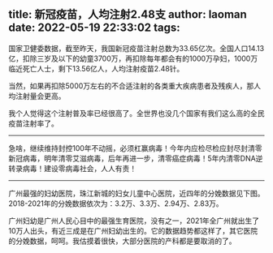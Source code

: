 title: 新冠疫苗，人均注射2.48支
author: laoman
date: 2022-05-19 22:33:02
tags:
---
国家卫健委数据，截至昨天，我国新冠疫苗注射总数为33.65亿次。<!-- more-->全国人口14.13亿，扣除三岁及以下的幼童3700万，再扣除每年都会有的1000万孕妇，1000万临近死亡人士，剩下13.56亿人，人均注射疫苗2.48针。

当然，如果再扣除5000万左右的不合适注射的各类重大疾病患者及残疾人，那人均注射量会更高。

我个人觉得这个注射普及率已经很高了。全世界也没几个国家有我们这么高的全民疫苗注射率了。
- - - 
急啥，继续维持封控100年不动摇，必须杠赢病毒！今年内应检尽检应封尽封清零新冠病毒，明年清零艾滋病毒，后年再进一步，清零癌症病毒！5年内清零DNA逆转录病毒！建设零病毒社会，人人有责！
- - -
 广州最强的妇幼医院，珠江新城的妇女儿童中心医院，近四年的分娩数据见下图。2018-2021年的分娩数据依次为：3.2万、3.3万、2.94万、2.83万。

广州妇幼是广州人民心目中的最强生育医院，没有之一，2021年全广州就出生了10万人出头，有近三成是在广州妇幼出生的。它的数据趋势都这样了，其它医院的分娩数据，呵呵。我估摸着很快，大部分医院的产科都是要取消的了。